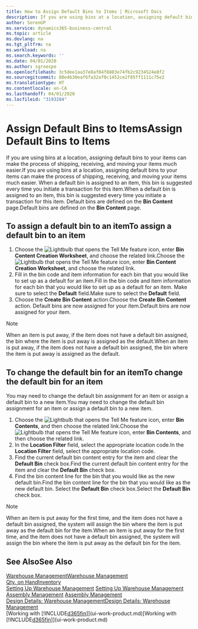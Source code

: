 ```yaml
---
title: How to Assign Default Bins to Items | Microsoft Docs
description: If you are using bins at a location, assigning default bins to your items can make the process of shipping, receiving, and moving your items much easier. When a default bin is assigned to an item, this bin is suggested every time you initiate a transaction for this item.
author: SorenGP
ms.service: dynamics365-business-central
ms.topic: article
ms.devlang: na
ms.tgt_pltfrm: na
ms.workload: na
ms.search.keywords: ''
ms.date: 04/01/2020
ms.author: sgroespe
ms.openlocfilehash: 3c5dee1aa37e8af04f8883e74fb2c9234524e8f2
ms.sourcegitcommit: 88e4b30eaf6fa32af0c1452ce2f85ff1111c75e2
ms.translationtype: HT
ms.contentlocale: en-CA
ms.lasthandoff: 04/01/2020
ms.locfileid: "3193284"
---
```

# <a name="assign-default-bins-to-items"></a><span data-ttu-id="b411c-104">Assign Default Bins to Items</span><span class="sxs-lookup"><span data-stu-id="b411c-104">Assign Default Bins to Items</span></span>
<span data-ttu-id="b411c-105">If you are using bins at a location, assigning default bins to your items can make the process of shipping, receiving, and moving your items much easier.</span><span class="sxs-lookup"><span data-stu-id="b411c-105">If you are using bins at a location, assigning default bins to your items can make the process of shipping, receiving, and moving your items much easier.</span></span> <span data-ttu-id="b411c-106">When a default bin is assigned to an item, this bin is suggested every time you initiate a transaction for this item.</span><span class="sxs-lookup"><span data-stu-id="b411c-106">When a default bin is assigned to an item, this bin is suggested every time you initiate a transaction for this item.</span></span> <span data-ttu-id="b411c-107">Default bins are defined on the **Bin Content** page.</span><span class="sxs-lookup"><span data-stu-id="b411c-107">Default bins are defined on the **Bin Content** page.</span></span>  

## <a name="to-assign-a-default-bin-to-an-item"></a><span data-ttu-id="b411c-108">To assign a default bin to an item</span><span class="sxs-lookup"><span data-stu-id="b411c-108">To assign a default bin to an item</span></span>
1.  <span data-ttu-id="b411c-109">Choose the ![Lightbulb that opens the Tell Me feature](media/ui-search/search_small.png "Tell me what you want to do") icon, enter **Bin Content Creation Worksheet**, and choose the related link.</span><span class="sxs-lookup"><span data-stu-id="b411c-109">Choose the ![Lightbulb that opens the Tell Me feature](media/ui-search/search_small.png "Tell me what you want to do") icon, enter **Bin Content Creation Worksheet**, and choose the related link.</span></span>  
2.  <span data-ttu-id="b411c-110">Fill in the bin code and item information for each bin that you would like to set up as a default for an item.</span><span class="sxs-lookup"><span data-stu-id="b411c-110">Fill in the bin code and item information for each bin that you would like to set up as a default for an item.</span></span> <span data-ttu-id="b411c-111">Make sure to select the **Default** field.</span><span class="sxs-lookup"><span data-stu-id="b411c-111">Make sure to select the **Default** field.</span></span>  
3.  <span data-ttu-id="b411c-112">Choose the **Create Bin Content** action.</span><span class="sxs-lookup"><span data-stu-id="b411c-112">Choose the **Create Bin Content** action.</span></span> <span data-ttu-id="b411c-113">Default bins are now assigned for your item.</span><span class="sxs-lookup"><span data-stu-id="b411c-113">Default bins are now assigned for your item.</span></span>  

> [!NOTE]  
>  <span data-ttu-id="b411c-114">When an item is put away, if the item does not have a default bin assigned, the bin where the item is put away is assigned as the default.</span><span class="sxs-lookup"><span data-stu-id="b411c-114">When an item is put away, if the item does not have a default bin assigned, the bin where the item is put away is assigned as the default.</span></span>  

## <a name="to-change-the-default-bin-for-an-item"></a><span data-ttu-id="b411c-115">To change the default bin for an item</span><span class="sxs-lookup"><span data-stu-id="b411c-115">To change the default bin for an item</span></span>  
<span data-ttu-id="b411c-116">You may need to change the default bin assignment for an item or assign a default bin to a new item.</span><span class="sxs-lookup"><span data-stu-id="b411c-116">You may need to change the default bin assignment for an item or assign a default bin to a new item.</span></span>    
1.  <span data-ttu-id="b411c-117">Choose the ![Lightbulb that opens the Tell Me feature](media/ui-search/search_small.png "Tell me what you want to do") icon, enter **Bin Contents**, and then choose the related link.</span><span class="sxs-lookup"><span data-stu-id="b411c-117">Choose the ![Lightbulb that opens the Tell Me feature](media/ui-search/search_small.png "Tell me what you want to do") icon, enter **Bin Contents**, and then choose the related link.</span></span>  
2.  <span data-ttu-id="b411c-118">In the **Location Filter** field, select the appropriate location code.</span><span class="sxs-lookup"><span data-stu-id="b411c-118">In the **Location Filter** field, select the appropriate location code.</span></span>  
3.  <span data-ttu-id="b411c-119">Find the current default bin content entry for the item and clear the **Default Bin** check box.</span><span class="sxs-lookup"><span data-stu-id="b411c-119">Find the current default bin content entry for the item and clear the **Default Bin** check box.</span></span>  
4.  <span data-ttu-id="b411c-120">Find the bin content line for the bin that you would like as the new default bin.</span><span class="sxs-lookup"><span data-stu-id="b411c-120">Find the bin content line for the bin that you would like as the new default bin.</span></span> <span data-ttu-id="b411c-121">Select the **Default Bin** check box.</span><span class="sxs-lookup"><span data-stu-id="b411c-121">Select the **Default Bin** check box.</span></span>  

> [!NOTE]  
>  <span data-ttu-id="b411c-122">When an item is put away for the first time, and the item does not have a default bin assigned, the system will assign the bin where the item is put away as the default bin for the item.</span><span class="sxs-lookup"><span data-stu-id="b411c-122">When an item is put away for the first time, and the item does not have a default bin assigned, the system will assign the bin where the item is put away as the default bin for the item.</span></span>  

## <a name="see-also"></a><span data-ttu-id="b411c-123">See Also</span><span class="sxs-lookup"><span data-stu-id="b411c-123">See Also</span></span>  
[<span data-ttu-id="b411c-124">Warehouse Management</span><span class="sxs-lookup"><span data-stu-id="b411c-124">Warehouse Management</span></span>](warehouse-manage-warehouse.md)  
[<span data-ttu-id="b411c-125">Qty. on Hand</span><span class="sxs-lookup"><span data-stu-id="b411c-125">Inventory</span></span>](inventory-manage-inventory.md)  
<span data-ttu-id="b411c-126">[Setting Up Warehouse Management](warehouse-setup-warehouse.md)   </span><span class="sxs-lookup"><span data-stu-id="b411c-126">[Setting Up Warehouse Management](warehouse-setup-warehouse.md)   </span></span>  
<span data-ttu-id="b411c-127">[Assembly Management](assembly-assemble-items.md)  </span><span class="sxs-lookup"><span data-stu-id="b411c-127">[Assembly Management](assembly-assemble-items.md)  </span></span>  
[<span data-ttu-id="b411c-128">Design Details: Warehouse Management</span><span class="sxs-lookup"><span data-stu-id="b411c-128">Design Details: Warehouse Management</span></span>](design-details-warehouse-management.md)  
<span data-ttu-id="b411c-129">[Working with [!INCLUDE[d365fin](includes/d365fin_md.md)]](ui-work-product.md)</span><span class="sxs-lookup"><span data-stu-id="b411c-129">[Working with [!INCLUDE[d365fin](includes/d365fin_md.md)]](ui-work-product.md)</span></span>
